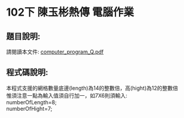 102下 陳玉彬熱傳 電腦作業   
===========   
   
題目說明:
-------------  
請閱讀本文件: [computer_program_Q.pdf](https://github.com/janelin612/HeatTransfer/blob/master/computer_program_Q.pdf)   
   
程式碼說明:   
-------------   
本程式支援的網格數量底邊(length)為14的整數倍，高(hight)為12的整數倍   
惟須注意一點為輸入值須自行加一，如7X6則須輸入:    
    numberOfLength=8;   
    numberOfHight=7;